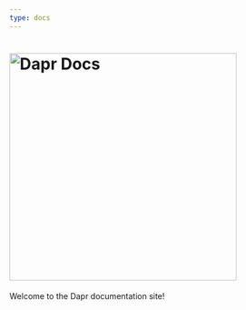 ```yaml
---
type: docs
---
```


# <img src="/images/home-title.png" alt="Dapr Docs" width=400>

Welcome to the Dapr documentation site!
